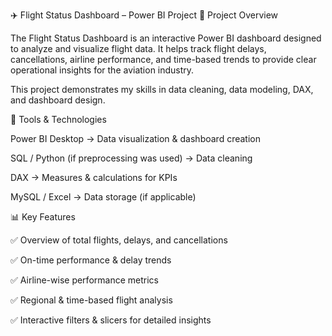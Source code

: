✈️ Flight Status Dashboard – Power BI Project
📌 Project Overview

The Flight Status Dashboard is an interactive Power BI dashboard designed to analyze and visualize flight data.
It helps track flight delays, cancellations, airline performance, and time-based trends to provide clear operational insights for the aviation industry.

This project demonstrates my skills in data cleaning, data modeling, DAX, and dashboard design.

🔧 Tools & Technologies

Power BI Desktop → Data visualization & dashboard creation

SQL / Python (if preprocessing was used) → Data cleaning

DAX → Measures & calculations for KPIs

MySQL / Excel → Data storage (if applicable)

📊 Key Features

✅ Overview of total flights, delays, and cancellations

✅ On-time performance & delay trends

✅ Airline-wise performance metrics

✅ Regional & time-based flight analysis

✅ Interactive filters & slicers for detailed insights
